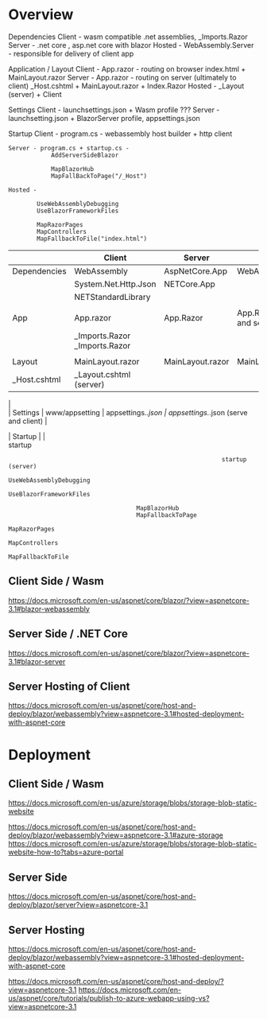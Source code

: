 # Overview

Dependencies
    Client - wasm compatible .net assemblies, _Imports.Razor
    Server - .net core , asp.net core with blazor
    Hosted - WebAssembly.Server - responsible for delivery of client app

Application / Layout
    Client - App.razor - routing on browser  index.html + MainLayout.razor
    Server - App.razor - routing on server (ultimately to client) 
                        _Host.cshtml + MainLayout.razor + Index.Razor
    Hosted - _Layout (server)
             + Client

Settings
    Client - launchsettings.json  + Wasm profile ???
    Server - launchsetting.json + BlazorServer profile, appsettings.json

Startup
    Client - program.cs - webassembly host builder + http client

    Server - program.cs + startup.cs - 
                AddServerSideBlazor
    
                MapBlazorHub
                MapFallBackToPage("/_Host")

    Hosted -

            UseWebAssemblyDebugging
			UseBlazorFrameworkFiles

            MapRazorPages
			MapControllers
			MapFallbackToFile("index.html")


|               | Client                | Server            | Hosted                        |
|----           | -----                 | ----              | ----                          |
| Dependencies  | WebAssembly           | AspNetCore.App    | WebAssembly.Server            |
|               | System.Net.Http.Json  | NETCore.App       |                               |
|               | NETStandardLibrary    |                   |                               |
|               |                       |                   |                               |
| App           | App.razor             | App.Razor         | App.Razor (client and server)
|               | _Imports.Razor          _Imports.Razor
|               |
| Layout        |  MainLayout.razor     | MainLayout.razor  | MainLayout (client)           |
                                          _Host.cshtml      |   _Layout.cshtml (server)     |
|   
| Settings      | www/appsetting        | appsettings.*.json | appsettings.*.json (serve and client) |


| Startup       |                       |                   
                                          startup


	

				        		                                startup (server)
								                                UseWebAssemblyDebugging
								                                UseBlazorFrameworkFiles
					
					                    MapBlazorHub		
					                    MapFallbackToPage	
								                                MapRazorPages
								                                MapControllers
								                                MapFallbackToFile

## Client Side / Wasm

https://docs.microsoft.com/en-us/aspnet/core/blazor/?view=aspnetcore-3.1#blazor-webassembly 



## Server Side / .NET Core

https://docs.microsoft.com/en-us/aspnet/core/blazor/?view=aspnetcore-3.1#blazor-server 



## Server Hosting of Client

https://docs.microsoft.com/en-us/aspnet/core/host-and-deploy/blazor/webassembly?view=aspnetcore-3.1#hosted-deployment-with-aspnet-core 



# Deployment

## Client Side / Wasm
https://docs.microsoft.com/en-us/azure/storage/blobs/storage-blob-static-website

https://docs.microsoft.com/en-us/aspnet/core/host-and-deploy/blazor/webassembly?view=aspnetcore-3.1#azure-storage 
https://docs.microsoft.com/en-us/azure/storage/blobs/storage-blob-static-website-how-to?tabs=azure-portal

## Server Side 
https://docs.microsoft.com/en-us/aspnet/core/host-and-deploy/blazor/server?view=aspnetcore-3.1

## Server Hosting
https://docs.microsoft.com/en-us/aspnet/core/host-and-deploy/blazor/webassembly?view=aspnetcore-3.1#hosted-deployment-with-aspnet-core

https://docs.microsoft.com/en-us/aspnet/core/host-and-deploy/?view=aspnetcore-3.1
https://docs.microsoft.com/en-us/aspnet/core/tutorials/publish-to-azure-webapp-using-vs?view=aspnetcore-3.1